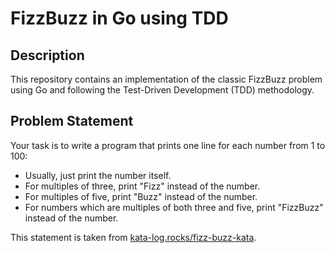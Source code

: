 # FizzBuzz in Go using TDD

## Description

This repository contains an implementation of the classic FizzBuzz problem using Go and following the Test-Driven Development (TDD) methodology.

## Problem Statement

Your task is to write a program that prints one line for each number from 1 to 100:
- Usually, just print the number itself.
- For multiples of three, print "Fizz" instead of the number.
- For multiples of five, print "Buzz" instead of the number.
- For numbers which are multiples of both three and five, print "FizzBuzz" instead of the number.

This statement is taken from [kata-log.rocks/fizz-buzz-kata](https://kata-log.rocks/fizz-buzz-kata).
